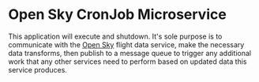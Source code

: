 # Open Sky CronJob Microservice

This application will execute and shutdown.  It's sole purpose is to communicate with the [Open Sky](https://opensky-network.org/apidoc/) flight data service, make the necessary data transforms, then publish to a message queue to trigger any additional work that any other services need to perform based on updated data this service produces.